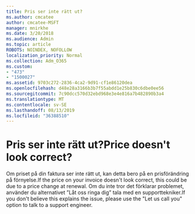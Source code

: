 ```yaml
---
title: Pris ser inte rätt ut?
ms.author: cmcatee
author: cmcatee-MSFT
manager: mnirkhe
ms.date: 3/20/2018
ms.audience: Admin
ms.topic: article
ROBOTS: NOINDEX, NOFOLLOW
localization_priority: Normal
ms.collection: Adm_O365
ms.custom:
- "473"
- "1500027"
ms.assetid: 9703c272-2836-4ca2-9d91-cf1e86120dea
ms.openlocfilehash: d48e28a3166b3b7f55abdd1e25b830c6dbe0ee56
ms.sourcegitcommit: 7c90dcc570d32ebd968e3e4e816a7b482890b3a4
ms.translationtype: MT
ms.contentlocale: sv-SE
ms.lasthandoff: 08/13/2019
ms.locfileid: "36388510"
---
```

# <a name="price-doesnt-look-correct"></a><span data-ttu-id="28e20-102">Pris ser inte rätt ut?</span><span class="sxs-lookup"><span data-stu-id="28e20-102">Price doesn't look correct?</span></span>

<span data-ttu-id="28e20-103">Om priset på din faktura ser inte rätt ut, kan detta bero på en prisförändring på förnyelse.</span><span class="sxs-lookup"><span data-stu-id="28e20-103">If the price on your invoice doesn't look correct, this could be due to a price change at renewal.</span></span> <span data-ttu-id="28e20-104">Om du inte tror det förklarar problemet, använder du alternativet ”Låt oss ringa dig” tala med en supporttekniker.</span><span class="sxs-lookup"><span data-stu-id="28e20-104">If you don't believe this explains the issue, please use the "Let us call you" option to talk to a support engineer.</span></span>